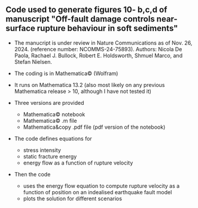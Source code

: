 ## Code used to generate figures 10- b,c,d of manuscript "Off-fault damage controls near-surface rupture behaviour in soft sediments" 

- The manucript is under review in Nature Communications as of Nov. 26, 2024. (reference number: NCOMMS-24-75893). Authors: Nicola De Paola, Rachael J. Bullock, Robert E. Holdsworth, Shmuel Marco, and Stefan Nielsen. 

- The coding is in Mathematica&copy; (Wolfram)
- It runs on Mathematica 13.2 (also most likely on any previous Mathematica release > 10, although I have not tested it)  
- Three versions are provided
  - Mathematica&copy; notebook
  - Mathematica&copy; .m file
  - Mathematica&copy .pdf file (pdf version of the notebook)

- The code defines equations for
  - stress intensity
  - static fracture energy
  - energy flow as a function of rupture velocity
    
- Then the code  
  - uses the energy flow equation to compute rupture velocity as a function of position on an indealised earthquake fault model
  - plots the solution for different scenarios
